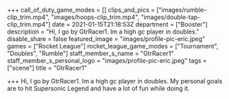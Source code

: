 +++
call_of_duty_game_modes = []
clips_and_pics = ["images/rumble-clip_trim.mp4", "images/hoops-clip_trim.mp4", "images/double-tap-clip_trim.mp4"]
date = 2021-01-15T21:18:53Z
department = ["Booster"]
description = "Hi, I go by GtrRacer1. Im a high gc player in doubles."
disable_share = false
featured_image = "images/profile-pic-eric.jpeg"
games = ["Rocket League"]
rocket_league_game_modes = ["Tournament", "Doubles", "Rumble"]
staff_member_s_name = "GtrRacer1"
staff_member_s_personal_logo = "images/profile-pic-eric.jpeg"
tags = ["scene"]
title = "GtrRacer1"

+++
Hi, I go by GtrRacer1. Im a high gc player in doubles. My personal goals are to hit Supersonic Legend and have a lot of fun while doing it.